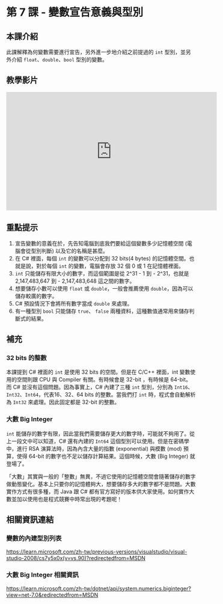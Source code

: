 # 第 7 課 - 變數宣告意義與型別

## <span class="section_abstract">本課介紹</span>

此課解釋為何變數需要進行宣告，另外進一步地介紹之前提過的 `int` 型別，並另外介紹 `float`、`double`、`bool` 型別的變數。

## <span class="section_video">教學影片</span>

<iframe width="560" height="315" src="https://www.youtube.com/embed/k2kjfxbWUuM" title="YouTube video player" frameborder="0" allow="accelerometer; autoplay; clipboard-write; encrypted-media; gyroscope; picture-in-picture" allowfullscreen></iframe>

## <span class="section_highlights">重點提示</span>

1. 宣告變數的意義在於，先告知電腦到底我們要給這個變數多少記憶體空間 (電腦會從型別判斷) 以及它的名稱是甚麼。
2. 在 C# 裡面，每個 `int` 的變數可以分配到 32 bits(4 bytes) 的記憶體空間。也就是說，對於每個 `int` 的變數，電腦會存放 32 個 0 或 1 在記憶體裡面。
3. `int` 只能儲存有限大小的數字，而這個範圍是從 2^31 - 1 到 - 2^31，也就是 2,147,483,647 到 - 2,147,483,648 這之間的數字。
4. 想要儲存小數可以使用 `float` 或 `double`，一般會推薦使用 `double`，因為可以儲存較廣的數字。
5. C# 預設情況下會將所有數字當成 `double` 來處理。
6. 有一種型別 `bool` 只能儲存 `true`、 `false` 兩種資料，這種數值通常用來儲存判斷式的結果。

## <span class="section_supplementary">補充</span>

### 32 bits 的整數

本課提到 C# 裡面的 `int` 是使用 32 bits 的空間。但是在 C/C++ 裡面，int 變數使用的空間則跟 CPU 與 Compiler 有關。有時候會是 32-bit ，有時候是 64-bit。而 C# 並沒有這個問題。因為事實上，C# 內建了三種 `int` 型別，分別為 `Int16`、`Int32`、`Int64`，代表16、32、64 bits 的整數。當我們打 `int` 時，程式會自動解析為 `Int32` 來處理。因此固定都是 32-bit 的整數。

### 大數 Big Integer

`int` 能儲存的數字有限，因此當我們需要儲存更大的數字時，可能就不夠用了。從上一段文中可以知道，C# 還有內建的 `Int64` 這個型別可以使用。但是在密碼學中，進行 RSA 演算法時，因為內含大量的指數 (exponential) 與模數 (mod) 預算，使得 64-bit 的數字也不足以儲存計算結果。這個時候，大數 (Big Integer) 就登場了。

「大數」其實與一般的「整數」無異，不過它使用的記憶體空間會隨著儲存的數字做動態變化。基本上只要你的記憶體夠大，想要儲存多大的數字都不是問題。大數實作方式有很多種，而 Java 跟 C# 都有官方寫好的版本供大家使用。如何實作大數並加以使用也是程式競賽中時常出現的考題呢！

## <span class="section_references">相關資訊連結</span>

### 變數的內建型別列表

<https://learn.microsoft.com/zh-tw/previous-versions/visualstudio/visual-studio-2008/cs7y5x0x(v=vs.90)?redirectedfrom=MSDN>

### 大數 Big Integer 相關資訊

<https://learn.microsoft.com/zh-tw/dotnet/api/system.numerics.biginteger?view=net-7.0&redirectedfrom=MSDN>
